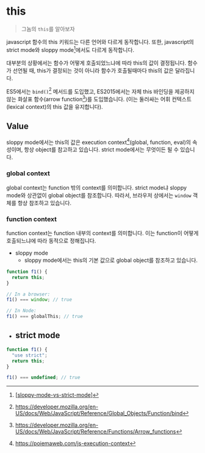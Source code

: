 # this

> 그놈의 `this`를 알아보자

javascript 함수의 this 키워드는 다른 언어와 다르게 동작합니다. 또한, javascript의 strict mode와 sloppy mode[^1]에서도 다르게 동작합니다.

대부분의 상황에서는 함수가 어떻게 호출되었느냐에 따라 this의 값이 결정됩니다. 함수가 선언될 때, this가 결정되는 것이 아니라 함수가 호출될때마다 this의 값은 달라집니다.

ES5에서는 `bind()`[^2] 메서드를 도입했고, ES2015에서는 자체 this 바인딩을 제공하지 않는 화살표 함수(arrow function[^3])를 도입했습니다. (이는 둘러싸는 어휘 컨텍스트(lexical context)의 this 값을 유지합니다).

## Value

sloppy mode에서는 this의 값은 execution context[^4](global, function, eval)의 속성이며, 항상 object를 참고하고 있습니다. strict mode에서는 무엇이든 될 수 있습니다.

### global context

global context는 function 밖의 context를 의미합니다. strict mode냐 sloppy mode와 상관없이 global object를 참조합니다. 따라서, 브라우저 상에서는 `window` 객체를 항상 참조하고 있습니다.

### function context

function context는 function 내부의 context를 의미합니다. 이는 function이 어떻게 호출되느냐에 따라 동적으로 정해집니다.

- sloppy mode
  - sloppy mode에서는 this의 기본 값으로 global object를 참조하고 있습니다.

```javascript
function f1() {
  return this;
}

// In a browser:
f1() === window; // true

// In Node:
f1() === globalThis; // true
```

- ## strict mode

```javascript
function f1() {
  "use strict";
  return this;
}

f1() === undefined; // true
```

[^1]: [[sloppy-mode-vs-strict-mode]]
[^2]: https://developer.mozilla.org/en-US/docs/Web/JavaScript/Reference/Global_Objects/Function/bind
[^3]: https://developer.mozilla.org/en-US/docs/Web/JavaScript/Reference/Functions/Arrow_functions
[^4]: https://poiemaweb.com/js-execution-context

[//begin]: # "Autogenerated link references for markdown compatibility"
[sloppy-mode-vs-strict-mode]: sloppy-mode-vs-strict-mode "sloppy-mode-vs-strict-mode"
[//end]: # "Autogenerated link references"
